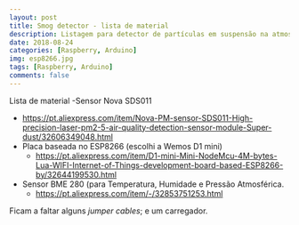 ```yaml
---
layout: post
title: Smog detector - lista de material
description: Listagem para detector de partículas em suspensão na atmosfera
date: 2018-08-24
categories: [Raspberry, Arduino]
img: esp8266.jpg
tags: [Raspberry, Arduino]
comments: false
---
```


Lista de material
-Sensor Nova SDS011
  - https://pt.aliexpress.com/item/Nova-PM-sensor-SDS011-High-precision-laser-pm2-5-air-quality-detection-sensor-module-Super-dust/32606349048.html
- Placa baseada no ESP8266 (escolhi a Wemos D1 mini)
  - https://pt.aliexpress.com/item/D1-mini-Mini-NodeMcu-4M-bytes-Lua-WIFI-Internet-of-Things-development-board-based-ESP8266-by/32644199530.html
- Sensor BME 280 (para Temperatura, Humidade e Pressão Atmosférica.
   - https://pt.aliexpress.com/item/-/32853751253.html
   
Ficam a faltar alguns *jumper cables*; e um carregador.
